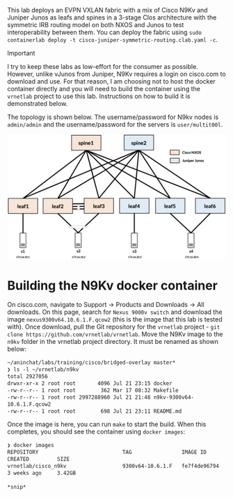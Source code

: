 This lab deploys an EVPN VXLAN fabric with a mix of Cisco N9Kv and Juniper Junos as leafs and spines in a 3-stage Clos architecture with the symmetric IRB routing model on both NXOS and Junos to test interoperability between them. You can deploy the fabric using `sudo containerlab deploy -t cisco-juniper-symmetric-routing.clab.yaml -c`.

> [!IMPORTANT]
> I try to keep these labs as low-effort for the consumer as possible. However, unlike vJunos from Juniper, N9Kv requires a login on cisco.com to download and use. For that reason, I am choosing not to host the docker container directly and you will need to build the container using the `vrnetlab` project to use this lab. Instructions on how to build it is demonstrated below.

The topology is shown below. The username/password for N9kv nodes is `admin/admin` and the username/password for the servers is `user/multit00l`.

![cisco-juniper-symmetric-routing](/static/images/cisco-juniper-symmetric-routing.png)

# Building the N9Kv docker container

On cisco.com, navigate to Support -> Products and Downloads -> All downloads. On this page, search for `Nexus 9000v switch` and download the image `nexus9300v64.10.6.1.F.qcow2` (this is the image that this lab is tested with). Once download, pull the Git repository for the `vrnetlab` project - `git clone https://github.com/vrnetlab/vrnetlab`. Move the N9Kv image to the `n9kv` folder in the vrnetlab project directory. It must be renamed as shown below:

```
~/aninchat/labs/training/cisco/bridged-overlay master*                                                                                                                  
❯ ls -l ~/vrnetlab/n9kv 
total 2927056
drwxr-xr-x 2 root root       4096 Jul 21 23:15 docker
-rw-r--r-- 1 root root        362 Mar 17 08:32 Makefile
-rw-r--r-- 1 root root 2997288960 Jul 21 21:48 n9kv-9300v64-10.6.1.F.qcow2
-rw-r--r-- 1 root root        698 Jul 21 23:11 README.md
```

Once the image is here, you can run `make` to start the build. When this completes, you should see the container using `docker images`:

```
❯ docker images
REPOSITORY                           TAG                IMAGE ID       CREATED         SIZE
vrnetlab/cisco_n9kv                  9300v64-10.6.1.F   fe7f4de96794   3 weeks ago     3.42GB

*snip*
```